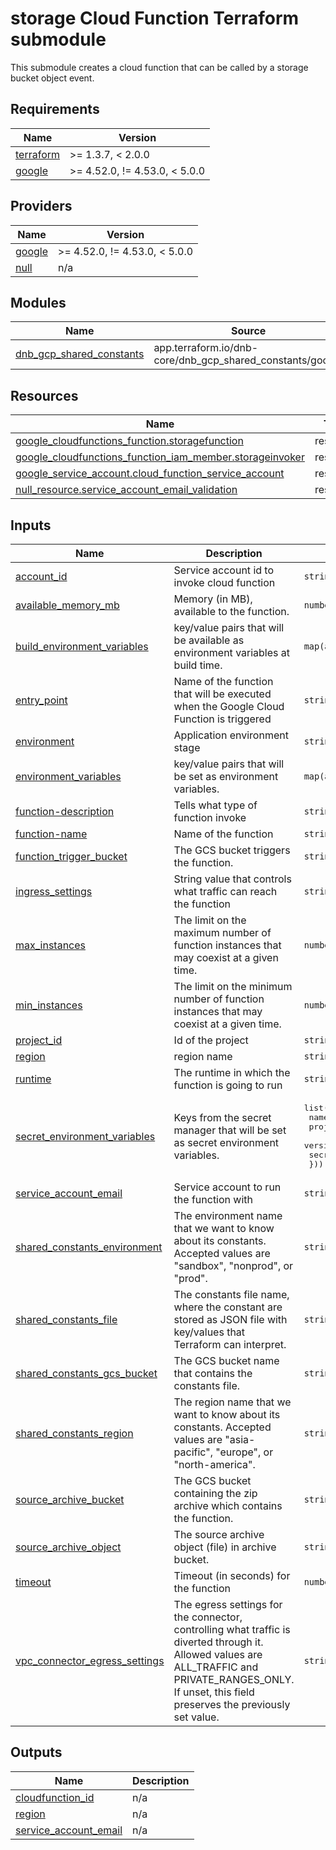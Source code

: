 # storage Cloud Function Terraform submodule

This submodule creates a cloud function that can be called by a storage bucket object event.

<!-- BEGINNING OF PRE-COMMIT-TERRAFORM DOCS HOOK -->
## Requirements

| Name | Version |
|------|---------|
| <a name="requirement_terraform"></a> [terraform](#requirement\_terraform) | >= 1.3.7, < 2.0.0 |
| <a name="requirement_google"></a> [google](#requirement\_google) | >= 4.52.0, != 4.53.0, < 5.0.0 |

## Providers

| Name | Version |
|------|---------|
| <a name="provider_google"></a> [google](#provider\_google) | >= 4.52.0, != 4.53.0, < 5.0.0 |
| <a name="provider_null"></a> [null](#provider\_null) | n/a |

## Modules

| Name | Source | Version |
|------|--------|---------|
| <a name="module_dnb_gcp_shared_constants"></a> [dnb\_gcp\_shared\_constants](#module\_dnb\_gcp\_shared\_constants) | app.terraform.io/dnb-core/dnb_gcp_shared_constants/google | 2.1.1 |

## Resources

| Name | Type |
|------|------|
| [google_cloudfunctions_function.storagefunction](https://registry.terraform.io/providers/hashicorp/google/latest/docs/resources/cloudfunctions_function) | resource |
| [google_cloudfunctions_function_iam_member.storageinvoker](https://registry.terraform.io/providers/hashicorp/google/latest/docs/resources/cloudfunctions_function_iam_member) | resource |
| [google_service_account.cloud_function_service_account](https://registry.terraform.io/providers/hashicorp/google/latest/docs/resources/service_account) | resource |
| [null_resource.service_account_email_validation](https://registry.terraform.io/providers/hashicorp/null/latest/docs/resources/resource) | resource |

## Inputs

| Name | Description | Type | Default | Required |
|------|-------------|------|---------|:--------:|
| <a name="input_account_id"></a> [account\_id](#input\_account\_id) | Service account id to invoke cloud function | `string` | n/a | yes |
| <a name="input_available_memory_mb"></a> [available\_memory\_mb](#input\_available\_memory\_mb) | Memory (in MB), available to the function. | `number` | n/a | yes |
| <a name="input_build_environment_variables"></a> [build\_environment\_variables](#input\_build\_environment\_variables) | key/value pairs that will be available as environment variables at build time. | `map(any)` | `{}` | no |
| <a name="input_entry_point"></a> [entry\_point](#input\_entry\_point) | Name of the function that will be executed when the Google Cloud Function is triggered | `string` | n/a | yes |
| <a name="input_environment"></a> [environment](#input\_environment) | Application environment stage | `string` | `"non_prod"` | no |
| <a name="input_environment_variables"></a> [environment\_variables](#input\_environment\_variables) | key/value pairs that will be set as environment variables. | `map(any)` | `{}` | no |
| <a name="input_function-description"></a> [function-description](#input\_function-description) | Tells what type of function invoke | `string` | n/a | yes |
| <a name="input_function-name"></a> [function-name](#input\_function-name) | Name of the function | `string` | n/a | yes |
| <a name="input_function_trigger_bucket"></a> [function\_trigger\_bucket](#input\_function\_trigger\_bucket) | The GCS bucket triggers the function. | `string` | n/a | yes |
| <a name="input_ingress_settings"></a> [ingress\_settings](#input\_ingress\_settings) | String value that controls what traffic can reach the function | `string` | `"ALLOW_INTERNAL_ONLY"` | no |
| <a name="input_max_instances"></a> [max\_instances](#input\_max\_instances) | The limit on the maximum number of function instances that may coexist at a given time. | `number` | `1` | no |
| <a name="input_min_instances"></a> [min\_instances](#input\_min\_instances) | The limit on the minimum number of function instances that may coexist at a given time. | `number` | `1` | no |
| <a name="input_project_id"></a> [project\_id](#input\_project\_id) | Id of the project | `string` | n/a | yes |
| <a name="input_region"></a> [region](#input\_region) | region name | `string` | n/a | yes |
| <a name="input_runtime"></a> [runtime](#input\_runtime) | The runtime in which the function is going to run | `string` | n/a | yes |
| <a name="input_secret_environment_variables"></a> [secret\_environment\_variables](#input\_secret\_environment\_variables) | Keys from the secret manager that will be set as secret environment variables. | <pre>list(object({<br>    name       = string<br>    project_id = string<br>    version    = string<br>    secret     = string<br>  }))</pre> | `[]` | no |
| <a name="input_service_account_email"></a> [service\_account\_email](#input\_service\_account\_email) | Service account to run the function with | `string` | `null` | no |
| <a name="input_shared_constants_environment"></a> [shared\_constants\_environment](#input\_shared\_constants\_environment) | The environment name that we want to know about its constants.  Accepted values are "sandbox", "nonprod", or "prod". | `string` | n/a | yes |
| <a name="input_shared_constants_file"></a> [shared\_constants\_file](#input\_shared\_constants\_file) | The constants file name, where the constant are stored as JSON file with key/values that Terraform can interpret. | `string` | `"config.json"` | no |
| <a name="input_shared_constants_gcs_bucket"></a> [shared\_constants\_gcs\_bucket](#input\_shared\_constants\_gcs\_bucket) | The GCS bucket name that contains the constants file. | `string` | n/a | yes |
| <a name="input_shared_constants_region"></a> [shared\_constants\_region](#input\_shared\_constants\_region) | The region name that we want to know about its constants.  Accepted values are "asia-pacific", "europe", or "north-america". | `string` | n/a | yes |
| <a name="input_source_archive_bucket"></a> [source\_archive\_bucket](#input\_source\_archive\_bucket) | The GCS bucket containing the zip archive which contains the function. | `string` | n/a | yes |
| <a name="input_source_archive_object"></a> [source\_archive\_object](#input\_source\_archive\_object) | The source archive object (file) in archive bucket. | `string` | n/a | yes |
| <a name="input_timeout"></a> [timeout](#input\_timeout) | Timeout (in seconds) for the function | `number` | n/a | yes |
| <a name="input_vpc_connector_egress_settings"></a> [vpc\_connector\_egress\_settings](#input\_vpc\_connector\_egress\_settings) | The egress settings for the connector, controlling what traffic is diverted through it. Allowed values are ALL\_TRAFFIC and PRIVATE\_RANGES\_ONLY. If unset, this field preserves the previously set value. | `string` | `"PRIVATE_RANGES_ONLY"` | no |

## Outputs

| Name | Description |
|------|-------------|
| <a name="output_cloudfunction_id"></a> [cloudfunction\_id](#output\_cloudfunction\_id) | n/a |
| <a name="output_region"></a> [region](#output\_region) | n/a |
| <a name="output_service_account_email"></a> [service\_account\_email](#output\_service\_account\_email) | n/a |
<!-- END OF PRE-COMMIT-TERRAFORM DOCS HOOK -->